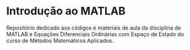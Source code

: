 # Introdução ao MATLAB
Repositório dedicado aos códigos e materiais de aula da disciplina de MATLAB e Equações Diferenciais Ordinárias com Espaço de Estado do curso de Métodos Matemáticos Aplicados.
